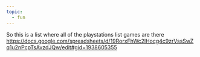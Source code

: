 ```yaml
---
topic:
  - fun
---
```

So this is a list where all of the playstations list games are there
https://docs.google.com/spreadsheets/d/19RorxFhWc2lHocg4c9zrVssSwZq1u2nPcpTsAvzdJQw/edit#gid=1938605355

